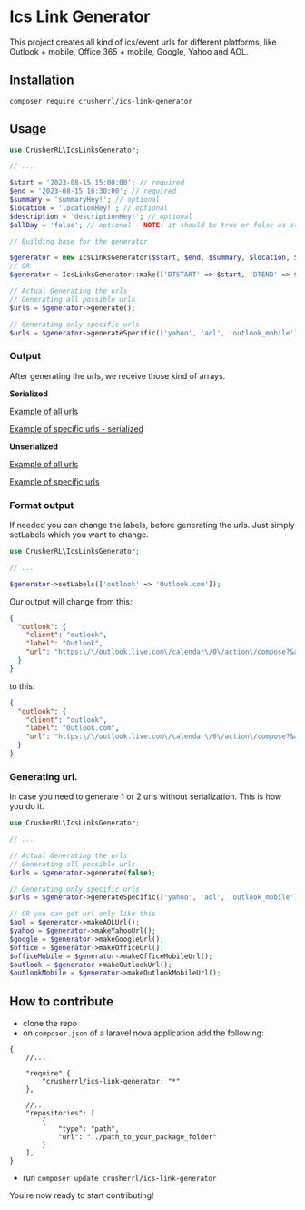 # Ics Link Generator
This project creates all kind of ics/event urls for different platforms, like Outlook + mobile, Office 365 + mobile, Google, Yahoo and AOL.


## Installation

```shell
composer require crusherrl/ics-link-generator
```

## Usage

```php
use CrusherRL\IcsLinksGenerator;

// ...

$start = '2023-08-15 15:00:00'; // required
$end = '2023-08-15 16:30:00'; // required
$summary = 'summaryHey!'; // optional
$location = 'locationHey!'; // optional
$description = 'descriptionHey!'; // optional
$allDay = 'false'; // optional - NOTE: it should be true or false as string, since we urlencode this, it would be converted to 0 (false) or 1 (true)

// Building base for the generator

$generator = new IcsLinksGenerator($start, $end, $summary, $location, $description, $allDay);
// OR
$generator = IcsLinksGenerator::make(['DTSTART' => $start, 'DTEND' => $end]);

// Actual Generating the urls
// Generating all possible urls
$urls = $generator->generate();

// Generating only specific urls
$urls = $generator->generateSpecific(['yahoo', 'aol', 'outlook_mobile']);
```

### Output
After generating the urls, we receive those kind of arrays.

**Serialized**

[Example of all urls](examples/serialized/all.json)

[Example of specific urls - serialized](examples/serialized/specific.json)

**Unserialized**

[Example of all urls](examples/unserialized/all.json)

[Example of specific urls](examples/unserialized/specific.json)

### Format output
If needed you can change the labels, before generating the urls. Just simply setLabels which you want to change.

```php
use CrusherRL\IcsLinksGenerator;

// ...

$generator->setLabels(['outlook' => 'Outlook.com']);
```
Our output will change from this:
```json
{
  "outlook": {
    "client": "outlook",
    "label": "Outlook",
    "url": "https:\/\/outlook.live.com\/calendar\/0\/action\/compose?&allday=false&body=&enddt=2023-08-15T16%3A30%3A00&location=&path=%2Fcalendar%2Faction%2Fcompose&rru=addevent&startdt=2023-08-15T15%3A00%3A00&subject="
  }
}
```
to this:
```json
{
  "outlook": {
    "client": "outlook",
    "label": "Outlook.com",
    "url": "https:\/\/outlook.live.com\/calendar\/0\/action\/compose?&allday=false&body=&enddt=2023-08-15T16%3A30%3A00&location=&path=%2Fcalendar%2Faction%2Fcompose&rru=addevent&startdt=2023-08-15T15%3A00%3A00&subject="
  }
}
```

### Generating url.

In case you need to generate 1 or 2 urls without serialization. This is how you do it.
```php
use CrusherRL\IcsLinksGenerator;

// ...

// Actual Generating the urls
// Generating all possible urls
$urls = $generator->generate(false);

// Generating only specific urls
$urls = $generator->generateSpecific(['yahoo', 'aol', 'outlook_mobile'], false);

// OR you can get url only like this
$aol = $generator->makeAOLUrl();
$yahoo = $generator->makeYahooUrl();
$google = $generator->makeGoogleUrl();
$office = $generator->makeOfficeUrl();
$officeMobile = $generator->makeOfficeMobileUrl();
$outlook = $generator->makeOutlookUrl();
$outlookMobile = $generator->makeOutlookMobileUrl();
```

## How to contribute

- clone the repo
- on `composer.json` of a laravel nova application add the following:

```
{
    //...

    "require" {
        "crusherrl/ics-link-generator: "*"
    },

    //...
    "repositories": [
        {
            "type": "path",
            "url": "../path_to_your_package_folder"
        }
    ],
}
```

- run `composer update crusherrl/ics-link-generator`

You're now ready to start contributing!
